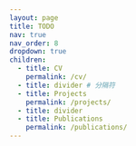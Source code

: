 ```yaml
---
layout: page
title: TODO
nav: true
nav_order: 8
dropdown: true
children:
  - title: CV
    permalink: /cv/
  - title: divider # 分隔符
  - title: Projects
    permalink: /projects/
  - title: divider
  - title: Publications
    permalink: /publications/
---
```

